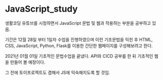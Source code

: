 # JavaScript_study


<p> 생활코딩 유튜브를 시청하면서 JavaScript 문법 및 웹과 작용하는 부분을 공부하고 있음.</p>

<p> 기간은 12월 28일 부터 1일차 수업을 진행하였으며 이런 기초문법을 익힌 후 HTML, CSS, JavaScript, Python, Flask를 이용한 간단한 웹페이지를 구성해보려고 한다.</p>

<p>
  2021년 01월 01일 기초적인 문법수업을 끝냈다.
  API와 CICD 공부를 한 뒤 기초적인 웹을 만들어 볼 예정이다.</p>
  
<p> 그 전에 토이프로젝트도 겸해서 JS에 익숙해지도록 할 것임.</p>
